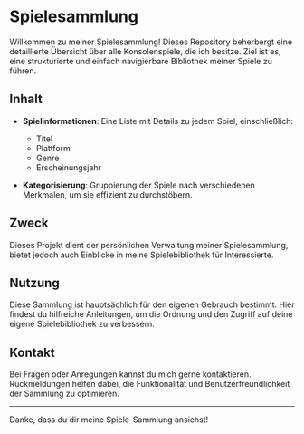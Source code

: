# Spielesammlung

Willkommen zu meiner Spielesammlung! Dieses Repository beherbergt eine detaillierte Übersicht über alle Konsolenspiele, die ich besitze. Ziel ist es, eine strukturierte und einfach navigierbare Bibliothek meiner Spiele zu führen.

## Inhalt

- **Spielinformationen**: Eine Liste mit Details zu jedem Spiel, einschließlich:
  - Titel
  - Plattform
  - Genre
  - Erscheinungsjahr
  
- **Kategorisierung**: Gruppierung der Spiele nach verschiedenen Merkmalen, um sie effizient zu durchstöbern.

## Zweck

Dieses Projekt dient der persönlichen Verwaltung meiner Spielesammlung, bietet jedoch auch Einblicke in meine Spielebibliothek für Interessierte.

## Nutzung

Diese Sammlung ist hauptsächlich für den eigenen Gebrauch bestimmt. Hier findest du hilfreiche Anleitungen, um die Ordnung und den Zugriff auf deine eigene Spielebibliothek zu verbessern.

## Kontakt

Bei Fragen oder Anregungen kannst du mich gerne kontaktieren. Rückmeldungen helfen dabei, die Funktionalität und Benutzerfreundlichkeit der Sammlung zu optimieren.

---

Danke, dass du dir meine Spiele-Sammlung ansiehst!
